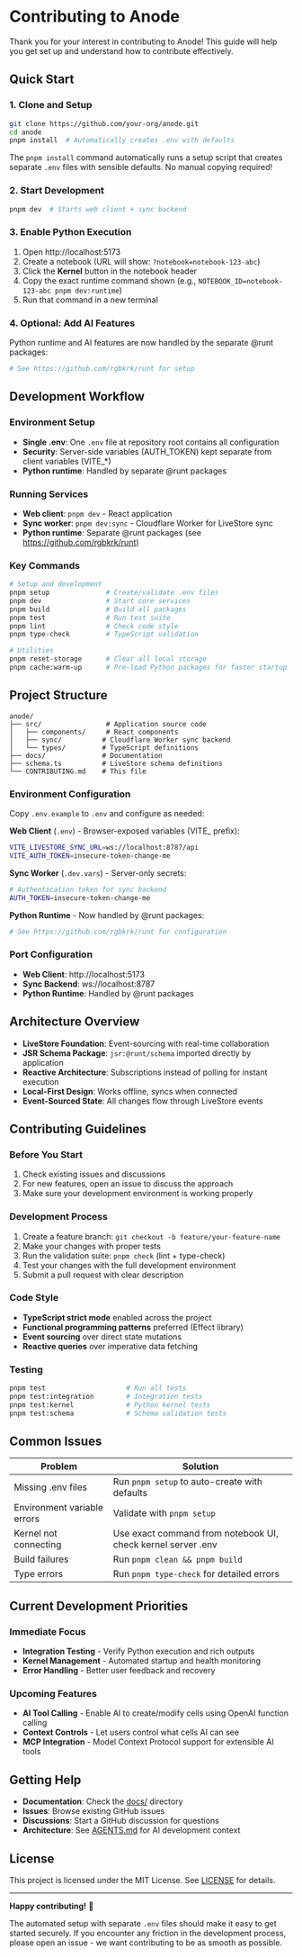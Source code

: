 # Contributing to Anode

Thank you for your interest in contributing to Anode! This guide will help you
get set up and understand how to contribute effectively.

## Quick Start

### 1. Clone and Setup

```bash
git clone https://github.com/your-org/anode.git
cd anode
pnpm install  # Automatically creates .env with defaults
```

The `pnpm install` command automatically runs a setup script that creates
separate `.env` files with sensible defaults. No manual copying required!

### 2. Start Development

```bash
pnpm dev  # Starts web client + sync backend
```

### 3. Enable Python Execution

1. Open http://localhost:5173
2. Create a notebook (URL will show: `?notebook=notebook-123-abc`)
3. Click the **Kernel** button in the notebook header
4. Copy the exact runtime command shown (e.g.,
   `NOTEBOOK_ID=notebook-123-abc pnpm dev:runtime`)
5. Run that command in a new terminal

### 4. Optional: Add AI Features

Python runtime and AI features are now handled by the separate @runt packages:

```bash
# See https://github.com/rgbkrk/runt for setup
```

## Development Workflow

### Environment Setup

- **Single .env**: One `.env` file at repository root contains all configuration
- **Security**: Server-side variables (AUTH_TOKEN) kept separate from client
  variables (VITE_*)
- **Python runtime**: Handled by separate @runt packages

### Running Services

- **Web client**: `pnpm dev` - React application
- **Sync worker**: `pnpm dev:sync` - Cloudflare Worker for LiveStore sync
- **Python runtime**: Separate @runt packages (see
  https://github.com/rgbkrk/runt)

### Key Commands

```bash
# Setup and development
pnpm setup              # Create/validate .env files
pnpm dev                # Start core services
pnpm build              # Build all packages
pnpm test               # Run test suite
pnpm lint               # Check code style
pnpm type-check         # TypeScript validation

# Utilities
pnpm reset-storage      # Clear all local storage
pnpm cache:warm-up      # Pre-load Python packages for faster startup
```

## Project Structure

```
anode/
├── src/                # Application source code
│   ├── components/     # React components
│   ├── sync/          # Cloudflare Worker sync backend
│   └── types/         # TypeScript definitions
├── docs/              # Documentation
├── schema.ts          # LiveStore schema definitions
└── CONTRIBUTING.md    # This file
```

### Environment Configuration

Copy `.env.example` to `.env` and configure as needed:

**Web Client** (`.env`) - Browser-exposed variables (VITE_ prefix):

```bash
VITE_LIVESTORE_SYNC_URL=ws://localhost:8787/api
VITE_AUTH_TOKEN=insecure-token-change-me
```

**Sync Worker** (`.dev.vars`) - Server-only secrets:

```bash
# Authentication token for sync backend
AUTH_TOKEN=insecure-token-change-me
```

**Python Runtime** - Now handled by @runt packages:

```bash
# See https://github.com/rgbkrk/runt for configuration
```

### Port Configuration

- **Web Client**: http://localhost:5173
- **Sync Backend**: ws://localhost:8787
- **Python Runtime**: Handled by @runt packages

## Architecture Overview

- **LiveStore Foundation**: Event-sourcing with real-time collaboration
- **JSR Schema Package**: `jsr:@runt/schema` imported directly by application
- **Reactive Architecture**: Subscriptions instead of polling for instant
  execution
- **Local-First Design**: Works offline, syncs when connected
- **Event-Sourced State**: All changes flow through LiveStore events

## Contributing Guidelines

### Before You Start

1. Check existing issues and discussions
2. For new features, open an issue to discuss the approach
3. Make sure your development environment is working properly

### Development Process

1. Create a feature branch: `git checkout -b feature/your-feature-name`
2. Make your changes with proper tests
3. Run the validation suite: `pnpm check` (lint + type-check)
4. Test your changes with the full development environment
5. Submit a pull request with clear description

### Code Style

- **TypeScript strict mode** enabled across the project
- **Functional programming patterns** preferred (Effect library)
- **Event sourcing** over direct state mutations
- **Reactive queries** over imperative data fetching

### Testing

```bash
pnpm test                    # Run all tests
pnpm test:integration        # Integration tests
pnpm test:kernel             # Python kernel tests
pnpm test:schema             # Schema validation tests
```

## Common Issues

| Problem                     | Solution                                                     |
| --------------------------- | ------------------------------------------------------------ |
| Missing .env files          | Run `pnpm setup` to auto-create with defaults                |
| Environment variable errors | Validate with `pnpm setup`                                   |
| Kernel not connecting       | Use exact command from notebook UI, check kernel server .env |
| Build failures              | Run `pnpm clean && pnpm build`                               |
| Type errors                 | Run `pnpm type-check` for detailed errors                    |

## Current Development Priorities

### Immediate Focus

- **Integration Testing** - Verify Python execution and rich outputs
- **Kernel Management** - Automated startup and health monitoring
- **Error Handling** - Better user feedback and recovery

### Upcoming Features

- **AI Tool Calling** - Enable AI to create/modify cells using OpenAI function
  calling
- **Context Controls** - Let users control what cells AI can see
- **MCP Integration** - Model Context Protocol support for extensible AI tools

## Getting Help

- **Documentation**: Check the [docs/](./docs/) directory
- **Issues**: Browse existing GitHub issues
- **Discussions**: Start a GitHub discussion for questions
- **Architecture**: See [AGENTS.md](./AGENTS.md) for AI development context

## License

This project is licensed under the MIT License. See [LICENSE](./LICENSE) for
details.

---

**Happy contributing!** 🚀

The automated setup with separate `.env` files should make it easy to get
started securely. If you encounter any friction in the development process,
please open an issue - we want contributing to be as smooth as possible.
